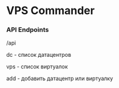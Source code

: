 # VPS Commander

### API Endpoints

/api

dc - список датацентров

vps - список виртуалок

add - добавить датацентр или виртуалку

